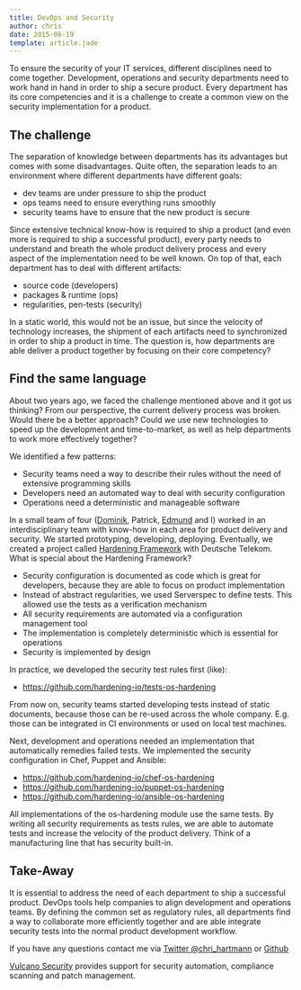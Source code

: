 ```yaml
---
title: DevOps and Security
author: chris
date: 2015-06-19
template: article.jade
---
```


To ensure the security of your IT services, different disciplines need to come together. Development, operations and security departments need to work hand in hand in order to ship a secure product. Every department has its core competencies and it is a challenge to create a common view on the security implementation for a product.

## The challenge

The separation of knowledge between departments has its advantages but comes with some disadvantages. Quite often, the separation leads to an environment where different departments have different goals:

 * dev teams are under pressure to ship the product
 * ops teams need to ensure everything runs smoothly
 * security teams have to ensure that the new product is secure

Since extensive technical know-how is required to ship a product (and even more is required to ship a successful product), every party needs to understand and breath the whole product delivery process and every aspect of the implementation need to be well known. On top of that, each department has to deal with different artifacts:

 * source code (developers)
 * packages & runtime (ops)
 * regularities, pen-tests (security)

In a static world, this would not be an issue, but since the velocity of technology increases, the shipment of each artifacts need to synchronized in order to ship a product in time. The question is, how departments are able deliver a product together by focusing on their core competency?

## Find the same language

About two years ago, we faced the challenge mentioned above and it got us thinking? From our perspective, the current delivery process was broken. Would there be a better approach? Could we use new technologies to speed up the development and time-to-market, as well as help departments to work more effectively together?

We identified a few patterns:

- Security teams need a way to describe their rules without the need of extensive programming skills
- Developers need an automated way to deal with security configuration
- Operations need a deterministic and manageable software

In a small team of four ([Dominik](http://arlimus.github.io/), Patrick, [Edmund](http://ehaselwanter.com/) and I) worked in an interdisciplinary team with know-how in each area for product delivery and security. We started prototyping, developing, deploying. Eventually, we created a project called [Hardening Framework](http://hardening.io/) with Deutsche Telekom. What is special about the Hardening Framework?

 * Security configuration is documented as code which is great for developers, because they are able to focus on product implementation
 * Instead of abstract regularities, we used Serverspec to define tests. This allowed use the tests as a verification mechanism
 * All security requirements are automated via a configuration management tool
 * The implementation is completely deterministic which is essential for operations
 * Security is implemented by design

In practice, we developed the security test rules first (like):

 * https://github.com/hardening-io/tests-os-hardening

From now on, security teams started developing tests instead of static documents, because those can be re-used across the whole company. E.g. those can be integrated in CI environments or used on local test machines. 

Next, development and operations needed an implementation that automatically remedies failed tests. We implemented the security configuration in Chef, Puppet and Ansible:

 * https://github.com/hardening-io/chef-os-hardening 
 * https://github.com/hardening-io/puppet-os-hardening
 * https://github.com/hardening-io/ansible-os-hardening

All implementations of the os-hardening module use the same tests. By writing all security requirements as tests rules, we are able to automate tests and increase the velocity of the product delivery. Think of a manufacturing line that has security built-in.

## Take-Away

It is essential to address the need of each department to ship a successful product. DevOps tools help companies to align development and operations teams. By defining the common set as regulatory rules, all departments find a way to collaborate more efficiently together and are able integrate security tests into the normal product development workflow.

If you have any questions contact me via [Twitter @chri_hartmann](https://twitter.com/chri_hartmann) or [Github](https://github.com/chris-rock)

[Vulcano Security](http://vulcanosec.com/) provides support for security automation, compliance scanning and patch management.
